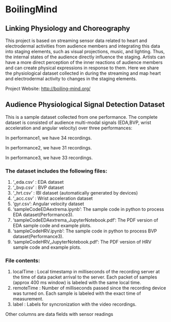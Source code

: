 # BoilingMind

## Linking Physiology and Choreography

This project is based on streaming sensor data related to heart and electrodermal activities from audience members and integrating this data into staging elements, such as visual projections, music, and lighting. Thus, the internal states of the audience directly influence the staging. Artists can have a more direct perception of the inner reactions of audience members and can create physical expressions in response to them. Here we share the physiological dataset collected in during the streaming and map heart and electrodermal activity to changes in the staging elements.

Project Website: http://boiling-mind.org/

## Audience Physiological Signal Detection Dataset

This is a sample dataset collected from one performance. 
The complete dataset is consisted of audience multi-modal signals (EDA,BVP, wrist acceleration and angular velocity) over three performances:

In performance1, we have 34 recordings.

In performance2, we have 31 recordings. 

In performance3, we have 33 recordings. 


### The dataset includes the following files:
1.  ‘_eda.csv’ : EDA dataset
2.  ‘_bvp.csv’ : BVP dataset
3. ‘_hrt.csv’ : IBI dataset (automatically generated by devices)
4.  ‘_acc.csv’ : Wrist acceleration dataset
5.  ‘gyr.csv’: Angular velocity dataset
6.  ‘sampleCodeEDAextrema.ipynb’: The sample code in python to process EDA dataset(Performance3).
7.  ‘sampleCodeEDAextrema_JupyterNotebook.pdf’: The PDF version of EDA sample code and example plots.
8. ‘sampleCodeHRV.ipynb’: The sample code in python to process BVP dataset(Performance3).
9. ‘sampleCodeHRV_JupyterNotebook.pdf’: The PDF version of HRV sample code and example plots.


### File contents:
1.  localTime : Local timestamp in milliseconds of the recording server at the time of data packet arrival to the server. Each packet of samples (approx 400 ms window) is labeled with the same local time.
2.  remoteTime : Number of milliseconds passed since the recording device was turned on. Each sample is labeled with the exact time of measurement.
3.  label : Labels for syncronization with the video recordings.

Other columns are data fields with sensor readings
